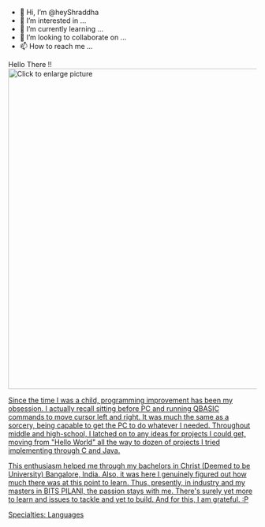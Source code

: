 - 👋 Hi, I’m @heyShraddha
- 👀 I’m interested in ...
- 🌱 I’m currently learning ...
- 💞️ I’m looking to collaborate on ...
- 📫 How to reach me ...

Hello There !!
<a href="https://drive.google.com/uc?export=view&id=1-q4JCzTAbKSV-Q_k9UcwV9OEwYIKfWa2/"><img src="https://drive.google.com/uc?export=view&id=1-q4JCzTAbKSV-Q_k9UcwV9OEwYIKfWa2/" style="width: 650px; max-width: 100%; height: auto" title="Click to enlarge picture" />
<br/>



Since the time I was a child, programming improvement has been my obsession. I actually recall sitting before PC and running QBASIC commands to move cursor left and right. It was much the same as a sorcery, being capable to get the PC to do whatever I needed. Throughout middle and high-school, I latched on to any ideas for projects I could get, moving from "Hello World" all the way to dozen of projects I tried implementing through C and Java.

This enthusiasm helped me through my bachelors in Christ (Deemed to be University) Bangalore, India. Also, it was here I genuinely figured out how much there was at this point to learn.
Thus, presently, in industry and my masters in BITS PILANI, the passion stays with me. There's surely yet more to learn and issues to tackle and yet to build. 
And for this, I am grateful. :P

Specialties: Languages




<!---
heyShraddha/heyShraddha is a ✨ special ✨ repository because its `README.md` (this file) appears on your GitHub profile.
You can click the Preview link to take a look at your changes.
--->
